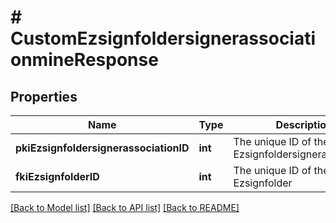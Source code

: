 # # CustomEzsignfoldersignerassociationmineResponse

## Properties

Name | Type | Description | Notes
------------ | ------------- | ------------- | -------------
**pkiEzsignfoldersignerassociationID** | **int** | The unique ID of the Ezsignfoldersignerassociation |
**fkiEzsignfolderID** | **int** | The unique ID of the Ezsignfolder |

[[Back to Model list]](../../README.md#models) [[Back to API list]](../../README.md#endpoints) [[Back to README]](../../README.md)
